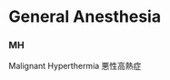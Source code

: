 <!--
Filename: 	GeneralAnesthesia.md
Project: 	/Users/shume/Developer/mnemosyne/docs/MMB/docs/m_Ans
Author: 	shumez <https://github.com/shumez>
Created: 	2019-09-06 15:23:9
Modified: 	2019-09-06 15:26:25
-----
Copyright (c) 2019 shumez
-->

# General Anesthesia


### MH

Malignant Hyperthermia 悪性高熱症

## 

<!-- ## -->
<!-- <h6 id='-def'>Definition</h6> -->
<!-- <h6 id='-eti'>Etiology</h6> -->
<!-- <h6 id='-epi'>Epidemiology</h6> -->
<!-- <h6 id='-cls'>Classification</h6> -->
<!-- <h6 id='-sx'>Sign and Symptom</h6> -->
<!-- <h6 id='-cmp'>Complication</h6> -->
<!-- <h6 id='-ex'>Examination</h6> -->
<!-- <h6 id='-dx'>Diagnosis</h6> -->
<!-- <h6 id='-tx'>Treatment</h6> -->
<!-- <h6 id='-prg'>Prognosis</h6> -->
<!-- <h6 id='-app'>Appendix</h6> -->

<!-- toc -->

<!-- ref -->

<!-- fig -->

<!-- term -->

<style type="text/css">
	img{width: 51%; float: right;}
</style>